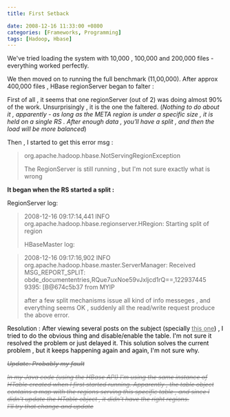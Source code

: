 ```yaml
---
title: First Setback

date: 2008-12-16 11:33:00 +0800
categories: [Frameworks, Programming]
tags: [Hadoop, Hbase]
---
```

We've tried loading the system with 10,000 , 100,000 and 200,000 files - everything worked perfectly.

We then moved on to running the full benchmark (11,00,000). After approx 400,000 files , HBase regionServer began to falter :

First of all , it seems that one regionServer (out of 2) was doing almost 90% of the work. Unsurprisingly , it is the one the faltered. (<span style="font-style: italic;">Nothing to do about it , apparently - as long as the META region is under a specific size , it is held on a single RS . After enough data , you'll have a split , and then the load will be more balanced</span>)

Then , I started to get this error msg :  


> org.apache.hadoop.hbase.NotServingRegionException</p>
The RegionServer is still running , but I'm not sure exactly what is wrong

<span style="font-weight: bold;">It began when the RS started a split :</span>

RegionServer log:  


> 2008-12-16 09:17:14,441 INFO org.apache.hadoop.hbase.regionserver.HRegion: Starting split of region</p>
HBaseMaster log:  


> 2008-12-16 09:17:16,902 INFO org.apache.hadoop.hbase.master.ServerManager: Received MSG\_REPORT\_SPLIT: obde_documententries,RQue7uxNoe59vJxljcd1rQ==,122937445  
> 9395: [B@674c5b37 from MYIP</p>
after a few split mechanisms issue all kind of info messeges , and everything seems OK , suddenly all the read/write request produce the above error.

<span style="color: rgb(0, 0, 0);">Resolution : After viewing several posts on the subject (specially </span><a style="color: rgb(0, 0, 0);" href="http://osdir.com/mljava.hadoop.hbase.user/2008-08/msg00042.html"><span style="text-decoration: underline; color: rgb(102, 102, 102);">this one</span></a><span style="color: rgb(0, 0, 0);">) , I tried to do the obvious thing and disable/enable the table. I'm not sure it resolved the problem or just delayed it. This solution solves the current problem , but it keeps happening again and again, I'm not sure why.</span>

<strike>  
<span style="font-weight: bold; font-style: italic; color: rgb(153, 153, 153);">Update: Probably my fault</span>

<span style="font-style: italic; color: rgb(153, 153, 153);">In my Java code (using the HBase API) I'm using the same instance of HTable created when I first started running. Apparently , the table object contains a map with the regions serving this specific table , and since I didn't update the HTable object , it didn't have the right regions.</span>  
<span style="font-style: italic; color: rgb(153, 153, 153);">I'll try that change and update</span></strike>